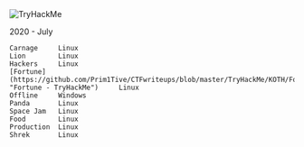 <img src="https://tryhackme-badges.s3.amazonaws.com/Prim1Tive.png" alt="TryHackMe">

2020 - July

```
Carnage     Linux
Lion        Linux
Hackers     Linux
[Fortune](https://github.com/Prim1Tive/CTFwriteups/blob/master/TryHackMe/KOTH/Fortune.md "Fortune - TryHackMe")     Linux
Offline     Windows
Panda       Linux
Space Jam   Linux
Food        Linux
Production  Linux
Shrek       Linux
```
